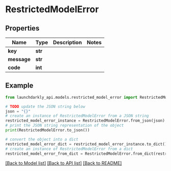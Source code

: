 # RestrictedModelError


## Properties

Name | Type | Description | Notes
------------ | ------------- | ------------- | -------------
**key** | **str** |  | 
**message** | **str** |  | 
**code** | **int** |  | 

## Example

```python
from launchdarkly_api.models.restricted_model_error import RestrictedModelError

# TODO update the JSON string below
json = "{}"
# create an instance of RestrictedModelError from a JSON string
restricted_model_error_instance = RestrictedModelError.from_json(json)
# print the JSON string representation of the object
print(RestrictedModelError.to_json())

# convert the object into a dict
restricted_model_error_dict = restricted_model_error_instance.to_dict()
# create an instance of RestrictedModelError from a dict
restricted_model_error_from_dict = RestrictedModelError.from_dict(restricted_model_error_dict)
```
[[Back to Model list]](../README.md#documentation-for-models) [[Back to API list]](../README.md#documentation-for-api-endpoints) [[Back to README]](../README.md)


